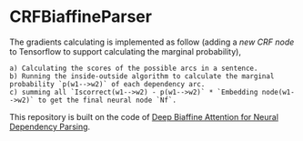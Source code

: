 # CRFBiaffineParser

The gradients calculating is implemented as follow (adding a _new CRF node_ to Tensorflow to support calculating the marginal probability),

	a) Calculating the scores of the possible arcs in a sentence.
	b) Running the inside-outside algorithm to calculate the marginal probability `p(w1-->w2)` of each dependency arc.
	c) summing all `Iscorrect(w1-->w2) - p(w1-->w2)` * `Embedding node(w1-->w2)` to get the final neural node `Nf`.

This repository is built on the code of [Deep Biaffine Attention for Neural Dependency Parsing](https://arxiv.org/abs/1611.01734). 
